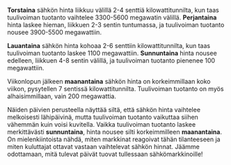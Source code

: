 **Torstaina** sähkön hinta liikkuu välillä 2-4 senttiä kilowattitunnilta, kun taas tuulivoiman tuotanto vaihtelee 3300-5600 megawatin välillä. **Perjantaina** hinta laskee hieman, liikkuen 2-3 sentin tuntumassa, ja tuulivoiman tuotanto nousee 3900-5500 megawattiin.

**Lauantaina** sähkön hinta kohoaa 2-6 senttiin kilowattitunnilta, kun taas tuulivoiman tuotanto laskee 1100 megawattiin. **Sunnuntaina** hinta nousee edelleen, liikkuen 4-8 sentin välillä, ja tuulivoiman tuotanto pienenee 100 megawattiin.

Viikonlopun jälkeen **maanantaina** sähkön hinta on korkeimmillaan koko viikon, pysytellen 7 sentissä kilowattitunnilta. Tuulivoiman tuotanto on myös alhaisimmillaan, vain 200 megawattia. 

Näiden päivien perusteella näyttää siltä, että sähkön hinta vaihtelee melkoisesti lähipäivinä, mutta tuulivoiman tuotanto vaikuttaa siihen vähemmän kuin voisi kuvitella. Vaikka tuulivoiman tuotanto laskee merkittävästi **sunnuntaina**, hinta nousee silti korkeimmilleen **maanantaina**. On mielenkiintoista nähdä, miten markkinat reagoivat tähän tilanteeseen ja miten kuluttajat ottavat vastaan vaihtelevat sähkön hinnat. Jäämme odottamaan, mitä tulevat päivät tuovat tullessaan sähkömarkkinoille!